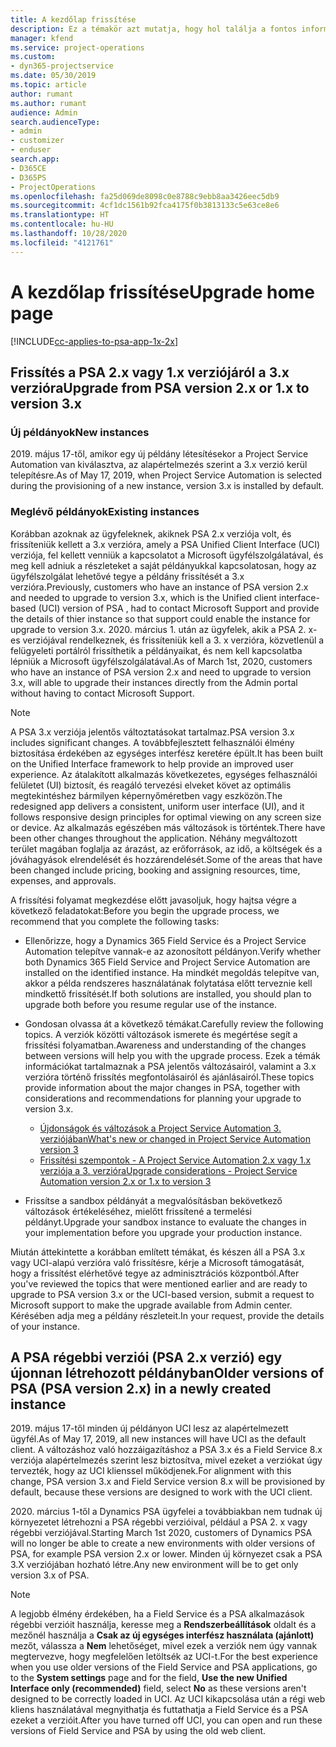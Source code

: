 ```yaml
---
title: A kezdőlap frissítése
description: Ez a témakör azt mutatja, hogy hol találja a fontos információkat az új és módosult funkciókról a Dynamics 365 Project Service Automation rendszerben, és a folyamatot a legújabb verzióra történő frissítéshez.
manager: kfend
ms.service: project-operations
ms.custom:
- dyn365-projectservice
ms.date: 05/30/2019
ms.topic: article
author: rumant
ms.author: rumant
audience: Admin
search.audienceType:
- admin
- customizer
- enduser
search.app:
- D365CE
- D365PS
- ProjectOperations
ms.openlocfilehash: fa25d069de8098c0e8788c9ebb8aa3426eec5db9
ms.sourcegitcommit: 4cf1dc1561b92fca4175f0b3813133c5e63ce8e6
ms.translationtype: HT
ms.contentlocale: hu-HU
ms.lasthandoff: 10/28/2020
ms.locfileid: "4121761"
---
```

# <a name="upgrade-home-page"></a><span data-ttu-id="aa495-103">A kezdőlap frissítése</span><span class="sxs-lookup"><span data-stu-id="aa495-103">Upgrade home page</span></span>

[!INCLUDE[cc-applies-to-psa-app-1x-2x](../includes/cc-applies-to-psa-app-1x-2x.md)]

## <a name="upgrade-from-psa-version-2x-or-1x-to-version-3x"></a><span data-ttu-id="aa495-104">Frissítés a PSA 2.x vagy 1.x verziójáról a 3.x verzióra</span><span class="sxs-lookup"><span data-stu-id="aa495-104">Upgrade from PSA version 2.x or 1.x to version 3.x</span></span>

### <a name="new-instances"></a><span data-ttu-id="aa495-105">Új példányok</span><span class="sxs-lookup"><span data-stu-id="aa495-105">New instances</span></span>

<span data-ttu-id="aa495-106">2019. május 17-től, amikor egy új példány létesítésekor a Project Service Automation van kiválasztva, az alapértelmezés szerint a 3.x verzió kerül telepítésre.</span><span class="sxs-lookup"><span data-stu-id="aa495-106">As of May 17, 2019, when Project Service Automation is selected during the provisioning of a new instance, version 3.x is installed by default.</span></span>

### <a name="existing-instances"></a><span data-ttu-id="aa495-107">Meglévő példányok</span><span class="sxs-lookup"><span data-stu-id="aa495-107">Existing instances</span></span>

<span data-ttu-id="aa495-108">Korábban azoknak az ügyfeleknek, akiknek PSA 2.x verziója volt, és frissíteniük kellett a 3.x verzióra, amely a PSA Unified Client Interface (UCI) verziója, fel kellett venniük a kapcsolatot a Microsoft ügyfélszolgálatával, és meg kell adniuk a részleteket a saját példányukkal kapcsolatosan, hogy az ügyfélszolgálat lehetővé tegye a példány frissítését a 3.x verzióra.</span><span class="sxs-lookup"><span data-stu-id="aa495-108">Previously, customers who have an instance of PSA version 2.x and needed to upgrade to version 3.x, which is the Unified client interface-based (UCI) version of PSA , had to contact Microsoft Support and provide the details of thier instance so that support could enable the instance for upgrade to version 3.x.</span></span> <span data-ttu-id="aa495-109">2020. március 1. után az ügyfelek, akik a PSA 2. x-es verziójával rendelkeznek, és frissíteniük kell a 3. x verzióra, közvetlenül a felügyeleti portálról frissíthetik a példányaikat, és nem kell kapcsolatba lépniük a Microsoft ügyfélszolgálatával.</span><span class="sxs-lookup"><span data-stu-id="aa495-109">As of March 1st, 2020, customers who have an instance of PSA version 2.x and need to upgrade to version 3.x, will able to upgrade their instances directly from the Admin portal without having to contact Microsoft Support.</span></span>  

> [!NOTE]
> <span data-ttu-id="aa495-110">A PSA 3.x verziója jelentős változtatásokat tartalmaz.</span><span class="sxs-lookup"><span data-stu-id="aa495-110">PSA version 3.x includes significant changes.</span></span> <span data-ttu-id="aa495-111">A továbbfejlesztett felhasználói élmény biztosítása érdekében az egységes interfész keretére épült.</span><span class="sxs-lookup"><span data-stu-id="aa495-111">It has been built on the Unified Interface framework to help provide an improved user experience.</span></span> <span data-ttu-id="aa495-112">Az átalakított alkalmazás következetes, egységes felhasználói felületet (UI) biztosít, és reagáló tervezési elveket követ az optimális megtekintéshez bármilyen képernyőméretben vagy eszközön.</span><span class="sxs-lookup"><span data-stu-id="aa495-112">The redesigned app delivers a consistent, uniform user interface (UI), and it follows responsive design principles for optimal viewing on any screen size or device.</span></span> <span data-ttu-id="aa495-113">Az alkalmazás egészében más változások is történtek.</span><span class="sxs-lookup"><span data-stu-id="aa495-113">There have been other changes throughout the application.</span></span> <span data-ttu-id="aa495-114">Néhány megváltozott terület magában foglalja az árazást, az erőforrások, az idő, a költségek és a jóváhagyások elrendelését és hozzárendelését.</span><span class="sxs-lookup"><span data-stu-id="aa495-114">Some of the areas that have been changed include pricing, booking and assigning resources, time, expenses, and approvals.</span></span>

<span data-ttu-id="aa495-115">A frissítési folyamat megkezdése előtt javasoljuk, hogy hajtsa végre a következő feladatokat:</span><span class="sxs-lookup"><span data-stu-id="aa495-115">Before you begin the upgrade process, we recommend that you complete the following tasks:</span></span>

- <span data-ttu-id="aa495-116">Ellenőrizze, hogy a Dynamics 365 Field Service és a Project Service Automation telepítve vannak-e az azonosított példányon.</span><span class="sxs-lookup"><span data-stu-id="aa495-116">Verify whether both Dynamics 365 Field Service and Project Service Automation are installed on the identified instance.</span></span> <span data-ttu-id="aa495-117">Ha mindkét megoldás telepítve van, akkor a példa rendszeres használatának folytatása előtt terveznie kell mindkettő frissítését.</span><span class="sxs-lookup"><span data-stu-id="aa495-117">If both solutions are installed, you should plan to upgrade both before you resume regular use of the instance.</span></span>
- <span data-ttu-id="aa495-118">Gondosan olvassa át a következő témákat.</span><span class="sxs-lookup"><span data-stu-id="aa495-118">Carefully review the following topics.</span></span> <span data-ttu-id="aa495-119">A verziók közötti változások ismerete és megértése segít a frissítési folyamatban.</span><span class="sxs-lookup"><span data-stu-id="aa495-119">Awareness and understanding of the changes between versions will help you with the upgrade process.</span></span> <span data-ttu-id="aa495-120">Ezek a témák információkat tartalmaznak a PSA jelentős változásairól, valamint a 3.x verzióra történő frissítés megfontolásairól és ajánlásairól.</span><span class="sxs-lookup"><span data-stu-id="aa495-120">These topics provide information about the major changes in PSA, together with considerations and recommendations for planning your upgrade to version 3.x.</span></span>

    - [<span data-ttu-id="aa495-121">Újdonságok és változások a Project Service Automation 3. verziójában</span><span class="sxs-lookup"><span data-stu-id="aa495-121">What's new or changed in Project Service Automation version 3</span></span>](whats-new-changed-v3.md)
    - [<span data-ttu-id="aa495-122">Frissítési szempontok - A Project Service Automation 2.x vagy 1.x verziója a 3. verzióra</span><span class="sxs-lookup"><span data-stu-id="aa495-122">Upgrade considerations - Project Service Automation version 2.x or 1.x to version 3</span></span>](upgrade-v3.md)

- <span data-ttu-id="aa495-123">Frissítse a sandbox példányát a megvalósításban bekövetkező változások értékeléséhez, mielőtt frissítené a termelési példányt.</span><span class="sxs-lookup"><span data-stu-id="aa495-123">Upgrade your sandbox instance to evaluate the changes in your implementation before you upgrade your production instance.</span></span>

<span data-ttu-id="aa495-124">Miután áttekintette a korábban említett témákat, és készen áll a PSA 3.x vagy UCI-alapú verzióra való frissítésre, kérje a Microsoft támogatását, hogy a frissítést elérhetővé tegye az adminisztrációs központból.</span><span class="sxs-lookup"><span data-stu-id="aa495-124">After you've reviewed the topics that were mentioned earlier and are ready to upgrade to PSA version 3.x or the UCI-based version, submit a request to Microsoft support to make the upgrade available from Admin center.</span></span> <span data-ttu-id="aa495-125">Kérésében adja meg a példány részleteit.</span><span class="sxs-lookup"><span data-stu-id="aa495-125">In your request, provide the details of your instance.</span></span>

## <a name="older-versions-of-psa-psa-version-2x-in-a-newly-created-instance"></a><span data-ttu-id="aa495-126">A PSA régebbi verziói (PSA 2.x verzió) egy újonnan létrehozott példányban</span><span class="sxs-lookup"><span data-stu-id="aa495-126">Older versions of PSA (PSA version 2.x) in a newly created instance</span></span>

<span data-ttu-id="aa495-127">2019. május 17-től minden új példányon UCI lesz az alapértelmezett ügyfél.</span><span class="sxs-lookup"><span data-stu-id="aa495-127">As of May 17, 2019, all new instances will have UCI as the default client.</span></span> <span data-ttu-id="aa495-128">A változáshoz való hozzáigazításhoz a PSA 3.x és a Field Service 8.x verziója alapértelmezés szerint lesz biztosítva, mivel ezeket a verziókat úgy tervezték, hogy az UCI klienssel működjenek.</span><span class="sxs-lookup"><span data-stu-id="aa495-128">For alignment with this change, PSA version 3.x and Field Service version 8.x will be provisioned by default, because these versions are designed to work with the UCI client.</span></span>

<span data-ttu-id="aa495-129">2020. március 1-től a Dynamics PSA ügyfelei a továbbiakban nem tudnak új környezetet létrehozni a PSA régebbi verzióival, például a PSA 2. x vagy régebbi verziójával.</span><span class="sxs-lookup"><span data-stu-id="aa495-129">Starting March 1st 2020, customers of Dynamics PSA will no longer be able to create a new environments with older versions of PSA, for example PSA version 2.x or lower.</span></span> <span data-ttu-id="aa495-130">Minden új környezet csak a PSA 3.X verziójában hozható létre.</span><span class="sxs-lookup"><span data-stu-id="aa495-130">Any new environment will be to get only version 3.x of PSA.</span></span>

> [!NOTE]
> <span data-ttu-id="aa495-131">A legjobb élmény érdekében, ha a Field Service és a PSA alkalmazások régebbi verzióit használja, keresse meg a **Rendszerbeállítások** oldalt és a mezőnél használja a **Csak az új egységes interfész használata (ajánlott)** mezőt, válassza a **Nem** lehetőséget, mivel ezek a verziók nem úgy vannak megtervezve, hogy megfelelően letöltsék az UCI-t.</span><span class="sxs-lookup"><span data-stu-id="aa495-131">For the best experience when you use older versions of the Field Service and PSA applications, go to the **System settings** page and for the field, **Use the new Unified Interface only (recommended)** field, select **No** as these versions aren't designed to be correctly loaded in UCI.</span></span> <span data-ttu-id="aa495-132">Az UCI kikapcsolása után a régi web kliens használatával megnyithatja és futtathatja a Field Service és a PSA ezeket a verzióit.</span><span class="sxs-lookup"><span data-stu-id="aa495-132">After you have turned off UCI, you can open and run these versions of Field Service and PSA by using the old web client.</span></span> 
